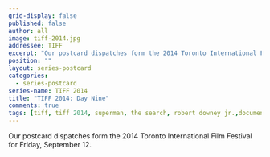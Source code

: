 ```yaml
---
grid-display: false
published: false
author: all
image: tiff-2014.jpg
addressee: TIFF
excerpt: "Our postcard dispatches form the 2014 Toronto International Film Festival for Friday, September 12."
position: ""
layout: series-postcard
categories:
  - series-postcard
series-name: TIFF 2014
title: "TIFF 2014: Day Nine"
comments: true
tags: [tiff, tiff 2014, superman, the search, robert downey jr.,documentary, foreign, festival]
---
```

Our postcard dispatches form the 2014 Toronto International Film Festival for Friday, September 12.